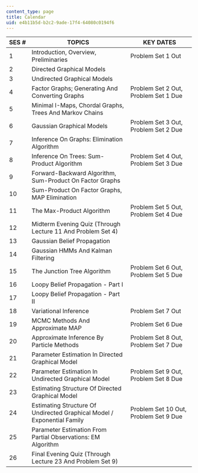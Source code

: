 ```yaml
---
content_type: page
title: Calendar
uid: e4b11b5d-b2c2-9ade-17f4-64080c0194f6
---
```


| SES # | TOPICS | KEY DATES |
| --- | --- | --- |
| 1 | Introduction, Overview, Preliminaries | Problem Set 1 Out |
| 2 | Directed Graphical Models | &nbsp; |
| 3 | Undirected Graphical Models | &nbsp; |
| 4 | Factor Graphs; Generating And Converting Graphs | Problem Set 2 Out, Problem Set 1 Due |
| 5 | Minimal I-Maps, Chordal Graphs, Trees And Markov Chains | &nbsp; |
| 6 | Gaussian Graphical Models | Problem Set 3 Out, Problem Set 2 Due |
| 7 | Inference On Graphs: Elimination Algorithm | &nbsp; |
| 8 | Inference On Trees: Sum-Product Algorithm | Problem Set 4 Out, Problem Set 3 Due |
| 9 | Forward-Backward Algorithm, Sum-Product On Factor Graphs | &nbsp; |
| 10 | Sum-Product On Factor Graphs, MAP Elimination | &nbsp; |
| 11 | The Max-Product Algorithm | Problem Set 5 Out, Problem Set 4 Due |
| 12 | Midterm Evening Quiz (Through Lecture 11 And Problem Set 4) | &nbsp; |
| 13 | Gaussian Belief Propagation | &nbsp; |
| 14 | Gaussian HMMs And Kalman Filtering | &nbsp; |
| 15 | The Junction Tree Algorithm | Problem Set 6 Out, Problem Set 5 Due |
| 16 | Loopy Belief Propagation - Part I | &nbsp; |
| 17 | Loopy Belief Propagation - Part II | &nbsp; |
| 18 | Variational Inference | Problem Set 7 Out |
| 19 | MCMC Methods And Approximate MAP | Problem Set 6 Due |
| 20 | Approximate Inference By Particle Methods | Problem Set 8 Out, Problem Set 7 Due |
| 21 | Parameter Estimation In Directed Graphical Model | &nbsp; |
| 22 | Parameter Estimation In Undirected Graphical Model | Problem Set 9 Out, Problem Set 8 Due |
| 23 | Estimating Structure Of Directed Graphical Model | &nbsp; |
| 24 | Estimating Structure Of Undirected Graphical Model / Exponential Family | Problem Set 10 Out, Problem Set 9 Due |
| 25 | Parameter Estimation From Partial Observations: EM Algorithm | &nbsp; |
| 26 | Final Evening Quiz (Through Lecture 23 And Problem Set 9) |